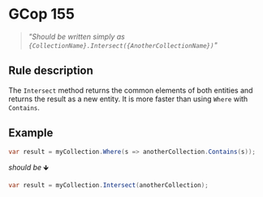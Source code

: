 ﻿# GCop 155

> *"Should be written simply as `{CollectionName}.Intersect({AnotherCollectionName})`"*

## Rule description

The `Intersect` method returns the common elements of both entities and returns the result as a new entity. It is more faster than using `Where` with `Contains`.

## Example

```csharp
var result = myCollection.Where(s => anotherCollection.Contains(s));
```

*should be* 🡻

```csharp
var result = myCollection.Intersect(anotherCollection);
```
